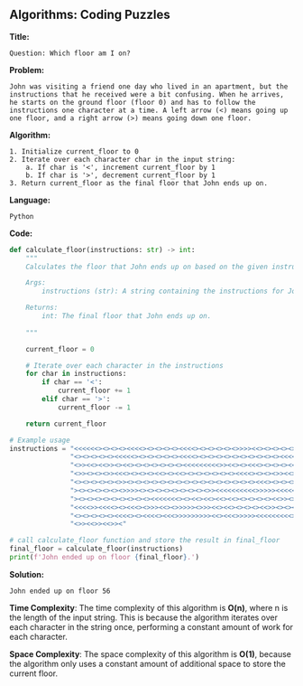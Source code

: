 ## Algorithms: Coding Puzzles
**Title:**      

    Question: Which floor am I on?

**Problem:**      

    John was visiting a friend one day who lived in an apartment, but the instructions that he received were a bit confusing. When he arrives, he starts on the ground floor (floor 0) and has to follow the instructions one character at a time. A left arrow (<) means going up one floor, and a right arrow (>) means going down one floor.

**Algorithm:**  
                        
    1. Initialize current_floor to 0
    2. Iterate over each character char in the input string:
        a. If char is '<', increment current_floor by 1
        b. If char is '>', decrement current_floor by 1
    3. Return current_floor as the final floor that John ends up on.
           
**Language:**   
                
    Python

**Code:**     
```python
def calculate_floor(instructions: str) -> int:
    """
    Calculates the floor that John ends up on based on the given instructions.

    Args:
        instructions (str): A string containing the instructions for John's movements.

    Returns:
        int: The final floor that John ends up on.
        
    """

    current_floor = 0

    # Iterate over each character in the instructions
    for char in instructions:
        if char == '<':
            current_floor += 1
        elif char == '>':
            current_floor -= 1

    return current_floor

# Example usage
instructions = "<<<<<<><><><><<<<><><><><><<<<><><><><><>>>><<><><><><><><><><>>>><<<<" \
               "<><><><><><<<<<><><><><><><<<<><><><><><><><><><><><<<<<<><><<><><>>><" \
               "<>><<><<>><><<><><><><><><><<<<<<<<<>><<><><<<><><><><<<<<<>>>>>>>>>>>" \
               "<>><><><>><<<><><><><<><><<><><><><><><><<<<><><><>><<>>>>><><><>><<<>" \
               "<><><><><><>><><><><><><><><><><><><><><><><><<<><><><><><><><><><><><" \
               "><><><><><><>>>><><><><><><><><><>><<<<<<<<<<>>>>><<<<<>>>><<<<>><<><<" \
               "><><><><><><><><><><<<<<<<><><<><<><<><<><><><><><<>><><>><><><><><<><" \
               "<<<<>><<<<><><<<><>>><<><>>>>><>>><<><<><><><><<>><><><><><><><><><><>" \
               "<><><><><><<<<><><<<<><<<>>>>>>>>><<><<<>>>>><<<<<<<<<>>>><<><>><><<><" \
               "<>><<>><<>><"

# call calculate_floor function and store the result in final_floor
final_floor = calculate_floor(instructions)
print(f'John ended up on floor {final_floor}.')         
 ```
 
 **Solution:** 
 
    John ended up on floor 56
    
**Time Complexity**: The time complexity of this algorithm is **O(n)**, where n is the length of the input string. This is because the algorithm iterates over each character in the string once, performing a constant amount of work for each character.

**Space Complexity**: The space complexity of this algorithm is **O(1)**, because the algorithm only uses a constant amount of additional space to store the current floor.
